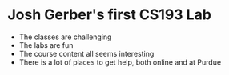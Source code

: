 # Josh Gerber's first CS193 Lab

- The classes are challenging
- The labs are fun
- The course content all seems interesting
- There is a lot of places to get help, both online and at Purdue
